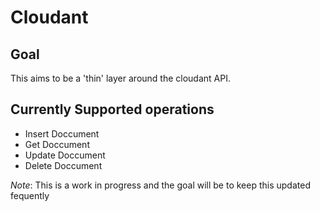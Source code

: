 # Cloudant

## Goal

This aims to be a 'thin' layer around the cloudant API.

## Currently Supported operations

- Insert Doccument
- Get Doccument 
- Update Doccument
- Delete Doccument

_Note_: This is a work in progress and the goal will be to keep this updated fequently